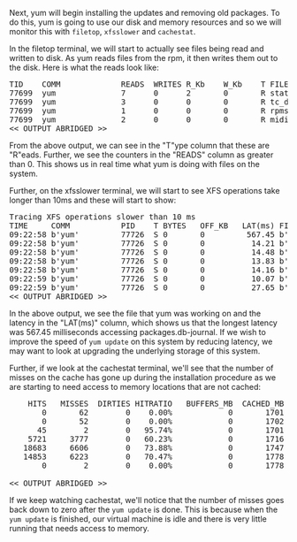 Next, yum will begin installing the updates and removing old packages. To do this, yum is going to use our disk and memory resources and so we will monitor this with `filetop`, `xfsslower` and `cachestat`.

In the filetop terminal, we will start to actually see files being read and written to disk. As yum reads files from the rpm, it then writes them out to the disk. Here is what the reads look like:

<pre class="file">
TID    COMM             READS  WRITES R_Kb    W_Kb    T FILE
77699  yum              7      0      2       0       R stat.h;5e5574b8
77699  yum              3      0      0       0       R tc_defact.h;5.5574b8
77699  yum              1      0      0       0       R rpmsg.h;5e5574b8
77699  yum              2      0      0       0       R midi.h;5e5574b8
<< OUTPUT ABRIDGED >>
</pre>

From the above output, we can see in the "T"ype column that these are "R"eads. Further, we see the counters in the "READS" column as greater than 0. This shows us in real time what yum is doing with files on the system.

Further, on the xfsslower terminal, we will start to see XFS operations take longer than 10ms and these will start to show:

<pre class="file">
Tracing XFS operations slower than 10 ms
TIME     COMM           PID    T BYTES   OFF_KB   LAT(ms) FILENAME
09:22:58 b'yum'         77726  S 0       0         567.45 b'packages.db-journal'
09:22:58 b'yum'         77726  S 0       0          14.21 b'packages.db-journal'
09:22:58 b'yum'         77726  S 0       0          14.48 b'packages.db-journal'
09:22:58 b'yum'         77726  S 0       0          13.83 b'packages.db-journal'
09:22:58 b'yum'         77726  S 0       0          14.16 b'packages.db-journal'
09:22:59 b'yum'         77726  S 0       0          10.07 b'packages.db-journal'
09:22:59 b'yum'         77726  S 0       0          27.65 b'packages.db'
<< OUTPUT ABRIDGED >>
</pre>

In the above output, we see the file that yum was working on and the latency in the "LAT(ms)" column, which shows us that the longest latency was 567.45 milliseconds accessing packages.db-journal. If we wish to improve the speed of `yum update` on this system by reducing latency, we may want to look at upgrading the underlying storage of this system.

Further, if we look at the cachestat terminal, we'll see that the number of misses on the cache has gone up during the installation procedure as we are starting to need access to memory locations that are not cached:

<pre class="file">
    HITS   MISSES  DIRTIES HITRATIO   BUFFERS_MB  CACHED_MB
       0       62        0    0.00%            0       1701
       0       52        0    0.00%            0       1702
      45        2        0   95.74%            0       1701
    5721     3777        0   60.23%            0       1716
   18683     6606        0   73.88%            0       1747
   14853     6223        0   70.47%            0       1778
       0        2        0    0.00%            0       1778

<< OUTPUT ABRIDGED >>
</pre>

If we keep watching cachestat, we'll notice that the number of misses goes back down to zero after the `yum update` is done. This is because when the `yum update` is finished, our virtual machine is idle and there is very little running that needs access to memory.

